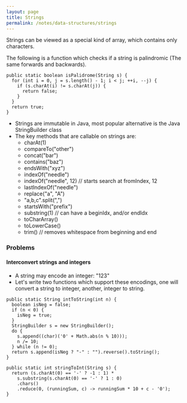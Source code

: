 ```yaml
---
layout: page
title: Strings
permalink: /notes/data-structures/strings
---
```


Strings can be viewed as a special kind of array, which contains only characters.

The following is a function which checks if a string is palindromic (The same forwards and backwards).

```
public static boolean isPalidrome(String s) {
  for (int i = 0, j = s.length() - 1; i < j; ++i, --j) {
    if (s.charAt(i) != s.charAt(j)) {
      return false;
    }
  }
  return true;
}
```

* Strings are immutable in Java, most popular alternative is the Java StringBuilder class
* The key methods that are callable on strings are:
  * charAt(1)
  * compareTo("other")
  * concat("bar")
  * contains("baz")
  * endsWith("xyz")
  * indexOf("needle")
  * indexOf("needle", 12) // starts search at fromIndex, 12
  * lastIndexOf("needle")
  * replace("a", "A")
  * "a,b,c".split(",")
  * startsWith("prefix")
  * substring(1) // can have a beginIdx, and/or endIdx
  * toCharArray()
  * toLowerCase()
  * trim() // removes whitespace from beginning and end

### Problems

#### Interconvert strings and integers

* A string may encode an integer: "123"
* Let's write two functions which support these encodings, one will convert a string to integer, another, integer to string.

```
public static String intToString(int n) {
  boolean isNeg = false;
  if (n < 0) {
    isNeg = true;
  }
  StringBuilder s = new StringBuilder();
  do {
    s.append((char)('0' + Math.abs(n % 10)));
    n /= 10;
  } while (n != 0);
  return s.append(isNeg ? "-" : "").reverse().toString();
}

public static int stringToInt(String s) {
  return (s.charAt(0) == '-' ? -1 : 1) *
    s.substring(s.charAt(0) == '-' ? 1 : 0)
    .chars()
    .reduce(0, (runningSum, c) -> runningSum * 10 + c - '0');
}
```
